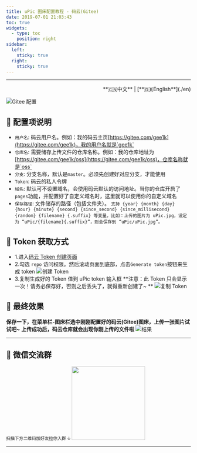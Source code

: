 ```yaml
---
title: uPic 图床配置教程 - 码云(Gitee)
date: 2019-07-01 21:03:43
toc: true
widgets:
  - type: toc
    position: right
sidebar:
  left:
    sticky: true
  right:
    sticky: true
---
```


<hr><!-- i18n --><div align="right">**🇨🇳中文** | [**🇬🇧English**](./en)</div><!-- i18n -->

![Gitee 配置](https://gitee.com/gee1k/oss/raw/master/tutorials/gitee-host.png)

## 📝 配置项说明

- `用户名`: 码云用户名。例如：我的码云主页[https://gitee.com/gee1k](https://gitee.com/gee1k)，我的用户名就是`gee1k`
- `仓库名`: 需要储存上传文件的仓库名称。例如：我的仓库地址为 [https://gitee.com/gee1k/oss](https://gitee.com/gee1k/oss)，仓库名称就是`oss`
- `分支`: 分支名称，默认是`master`。必须先创建好对应分支，才能使用
- `Token`: 码云的私人令牌
- `域名`: 默认可不设置域名，会使用码云默认的访问地址。当你的仓库开启了`pages`功能，并配置好了自定义域名时，这里就可以使用你的自定义域名
- `保存路径`: 文件储存的路径（包括文件夹）。 `支持 {year} {month} {day} {hour} {minute} {second} {since_second} {since_millisecond} {random} {filename} {.suffix} 等变量。比如：上传的图片为 uPic.jpg，设定为 “uPic/{filename}{.suffix}”，则会保存到 “uPic/uPic.jpg”。`

## 🔑 Token 获取方式

- 1.进入[码云 Token 创建页面](https://gitee.com/profile/personal_access_tokens/new)
- 2.勾选 `repo` 访问权限。然后滚动页面到底部，点击`Generate token`按钮来生成 token
  ![创建 Token](https://gitee.com/gee1k/oss/raw/master/tutorials/gitee-token-1.png)
- 3.复制生成好的 Token 值到 uPic token 输入框
  **注意：此 Token 只会显示一次！请务必保存好，否则之后丢失了，就得重新创建了~ **
  ![复制 Token](https://gitee.com/gee1k/oss/raw/master/tutorials/gitee-token-2.png)

## 🌝 最终效果

**保存一下，在菜单栏-图床栏选中刚刚配置好的码云(Gitee)图床，上传一张图片试试吧~**
**上传成功后，码云仓库就会出现你刚上传的文件啦**
![结果](https://gitee.com/gee1k/oss/raw/master/tutorials/gitee-result.png)

<hr>

## 💌 微信交流群
  <small>扫描下方二维码加好友拉你入群 ↓ </small>
	<img src="https://cdn.jsdelivr.net/gh/gee1k/oss@master/personal/geee1k.JPG" height="200" style="height:200px">

<hr>
